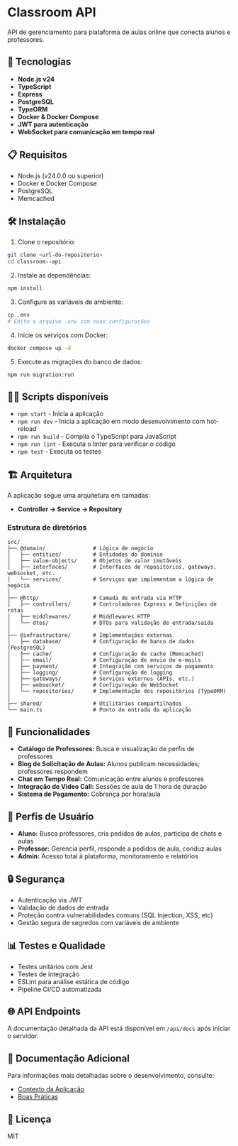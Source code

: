 # Classroom API

API de gerenciamento para plataforma de aulas online que conecta alunos e professores.

## 🚀 Tecnologias

- **Node.js v24**
- **TypeScript**
- **Express**
- **PostgreSQL**
- **TypeORM**
- **Docker & Docker Compose**
- **JWT para autenticação**
- **WebSocket para comunicação em tempo real**

## 📋 Requisitos

- Node.js (v24.0.0 ou superior)
- Docker e Docker Compose
- PostgreSQL
- Memcached

## 🛠️ Instalação

1. Clone o repositório:

```bash
git clone <url-do-repositorio>
cd classroom--api
```

2. Instale as dependências:

```bash
npm install
```

3. Configure as variáveis de ambiente:

```bash
cp .env
# Edite o arquivo .env com suas configurações
```

4. Inicie os serviços com Docker:

```bash
docker compose up -d
```

5. Execute as migrações do banco de dados:

```bash
npm run migration:run
```

## 🏃‍♂️ Scripts disponíveis

- `npm start` - Inicia a aplicação
- `npm run dev` - Inicia a aplicação em modo desenvolvimento com hot-reload
- `npm run build` - Compila o TypeScript para JavaScript
- `npm run lint` - Executa o linter para verificar o código
- `npm test` - Executa os testes

## 🏗️ Arquitetura

A aplicação segue uma arquitetura em camadas:

- **Controller → Service → Repository**

### Estrutura de diretórios

```
src/
├── @domain/               # Lógica de negócio
│   ├── entities/          # Entidades do domínio
│   ├── value-objects/     # Objetos de valor imutáveis
│   ├── interfaces/        # Interfaces de repositórios, gateways, websocket, etc.
│   └── services/          # Serviços que implementam a lógica de negócio
│
├── @http/                 # Camada de entrada via HTTP
│   ├── controllers/       # Controladores Express e Definições de rotas
│   ├── middlewares/       # Middlewares HTTP
│   └── dtos/              # DTOs para validação de entrada/saída
│
├── @infrastructure/       # Implementações externas
│   ├── database/          # Configuração de banco de dados (PostgreSQL)
│   ├── cache/             # Configuração de cache (Memcached)
│   ├── email/             # Configuração de envio de e-mails
│   ├── payment/           # Integração com serviços de pagamento
│   ├── logging/           # Configuração de logging
│   ├── gateways/          # Serviços externos (APIs, etc.)
│   ├── websocket/         # Configuração de WebSocket
│   └── repositories/      # Implementação dos repositórios (TypeORM)
│
├── shared/                # Utilitários compartilhados
└── main.ts                # Ponto de entrada da aplicação
```

## 🌟 Funcionalidades

- **Catálogo de Professores:** Busca e visualização de perfis de professores
- **Blog de Solicitação de Aulas:** Alunos publicam necessidades; professores respondem
- **Chat em Tempo Real:** Comunicação entre alunos e professores
- **Integração de Video Call:** Sessões de aula de 1 hora de duração
- **Sistema de Pagamento:** Cobrança por hora/aula

## 👥 Perfis de Usuário

- **Aluno:** Busca professores, cria pedidos de aulas, participa de chats e aulas
- **Professor:** Gerencia perfil, responde a pedidos de aula, conduz aulas
- **Admin:** Acesso total à plataforma, monitoramento e relatórios

## 🔒 Segurança

- Autenticação via JWT
- Validação de dados de entrada
- Proteção contra vulnerabilidades comuns (SQL Injection, XSS, etc)
- Gestão segura de segredos com variáveis de ambiente

## 📊 Testes e Qualidade

- Testes unitários com Jest
- Testes de integração
- ESLint para análise estática de código
- Pipeline CI/CD automatizada

## 🌐 API Endpoints

A documentação detalhada da API está disponível em `/api/docs` após iniciar o servidor.

## 📖 Documentação Adicional

Para informações mais detalhadas sobre o desenvolvimento, consulte:

- [Contexto da Aplicação](./guidelines/aplication-context.md)
- [Boas Práticas](./guidelines/good-practices.md)

## 📄 Licença

MIT
